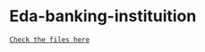# Eda-banking-instituition

[`Check the files here`](https://github.com/RahuRabh/Eda-banking-instituition/tree/RahuRabh-patch-1)
